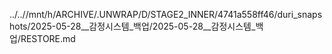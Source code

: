 ../..//mnt/h/ARCHIVE/.UNWRAP/D/STAGE2_INNER/4741a558ff46/duri_snapshots/2025-05-28__감정시스템_백업/2025-05-28__감정시스템_백업/RESTORE.md